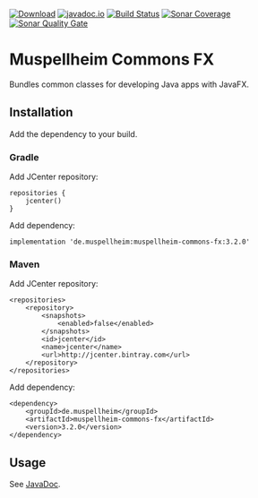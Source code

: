 [![Download](https://api.bintray.com/packages/falkoschumann/maven/muspellheim-commons-fx/images/download.svg)](https://bintray.com/falkoschumann/maven/muspellheim-commons-fx)
[![javadoc.io](https://javadoc.io/badge2/de.muspellheim/muspellheim-commons-fx/javadoc.io.svg)](https://javadoc.io/doc/de.muspellheim/muspellheim-commons-fx)
[![Build Status](https://travis-ci.org/falkoschumann/java-muspellheim-commons-fx.png?branch=master)](https://travis-ci.org/falkoschumann/java-muspellheim-commons-fx)
[![Sonar Coverage](https://img.shields.io/sonar/coverage/falkoschumann_java-muspellheim-commons-fx?server=https%3A%2F%2Fsonarcloud.io)](https://sonarcloud.io/dashboard?id=falkoschumann_java-muspellheim-commons-fx)
[![Sonar Quality Gate](https://img.shields.io/sonar/quality_gate/falkoschumann_java-muspellheim-commons-fx?server=https%3A%2F%2Fsonarcloud.io)](https://sonarcloud.io/dashboard?id=falkoschumann_java-muspellheim-commons-fx)

# Muspellheim Commons FX

Bundles common classes for developing Java apps with JavaFX.

## Installation

Add the dependency to your build.

### Gradle

Add JCenter repository:

    repositories {
        jcenter()
    }

Add dependency:

    implementation 'de.muspellheim:muspellheim-commons-fx:3.2.0'

### Maven

Add JCenter repository:

    <repositories>
        <repository>
            <snapshots>
                <enabled>false</enabled>
            </snapshots>
            <id>jcenter</id>
            <name>jcenter</name>
            <url>http://jcenter.bintray.com</url>
        </repository>
    </repositories>

Add dependency:

    <dependency>
        <groupId>de.muspellheim</groupId>
        <artifactId>muspellheim-commons-fx</artifactId>
        <version>3.2.0</version>
    </dependency>

## Usage

See [JavaDoc](https://javadoc.io/doc/de.muspellheim/muspellheim-commons-fx).
